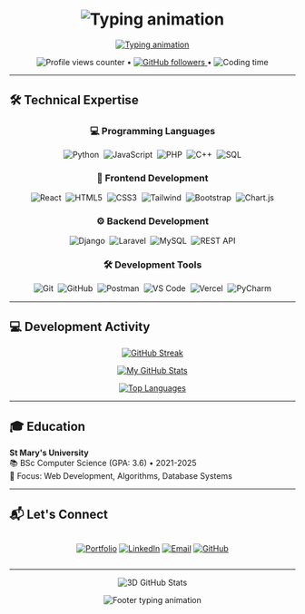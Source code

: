 
<h1 align="center">
  <img src="https://readme-typing-svg.demolab.com?font=Fira+Code&pause=1000&color=22D3EE&center=true&vCenter=true&width=435&lines=Hi+there+%F0%9F%91%8B+I'm+Natnael;Full-stack+Developer+%E2%9A%99%EF%B8%8F;Laravel+%26+Django+Specialist;UI%2FUX+Enthusiast+%F0%9F%8E%A8" alt="Typing animation" />
</h1>

<div align="center">
  <a href="https://git.io/typing-svg">
    <img src="https://readme-typing-svg.demolab.com?font=Fira+Code&duration=3000&pause=1000&color=22D3EE&center=true&vCenter=true&width=600&lines=Crafting+robust+web+applications;From+backend+logic+to+polished+interfaces;Clean+code+%26+modern+design" alt="Typing animation" />
  </a>
</div>

<p align="center">
  <img src="https://komarev.com/ghpvc/?username=natnael&label=Profile+Views&color=0e75b6&style=flat" alt="Profile views counter" /> 
  • <a href="https://github.com/natnael?tab=followers">
    <img src="https://img.shields.io/github/followers/natnael?label=Followers&style=social" alt="GitHub followers">
  </a>
  • <img src="https://wakatime.com/badge/user/yourusername.svg" alt="Coding time" />
</p>

---

## 🛠️ Technical Expertise

<div align="center">

### 💻 Programming Languages
<div style="display: flex; flex-wrap: wrap; justify-content: center; gap: 8px; margin: 15px 0;">
  <img src="https://img.shields.io/badge/Python-3776AB?style=for-the-badge&logo=python&logoColor=white" alt="Python">
  <img src="https://img.shields.io/badge/JavaScript-F7DF1E?style=for-the-badge&logo=javascript&logoColor=black" alt="JavaScript">
  <img src="https://img.shields.io/badge/PHP-777BB4?style=for-the-badge&logo=php&logoColor=white" alt="PHP">
  <img src="https://img.shields.io/badge/C%2B%2B-00599C?style=for-the-badge&logo=c%2B%2B&logoColor=white" alt="C++">
  <img src="https://img.shields.io/badge/SQL-003B57?style=for-the-badge&logo=mysql&logoColor=white" alt="SQL">
</div>

### 🎨 Frontend Development
<div style="display: flex; flex-wrap: wrap; justify-content: center; gap: 8px; margin: 15px 0;">
  <img src="https://img.shields.io/badge/React-20232A?style=for-the-badge&logo=react&logoColor=61DAFB" alt="React">
  <img src="https://img.shields.io/badge/HTML5-E34F26?style=for-the-badge&logo=html5&logoColor=white" alt="HTML5">
  <img src="https://img.shields.io/badge/CSS3-1572B6?style=for-the-badge&logo=css3&logoColor=white" alt="CSS3">
  <img src="https://img.shields.io/badge/Tailwind_CSS-38B2AC?style=for-the-badge&logo=tailwind-css&logoColor=white" alt="Tailwind">
  <img src="https://img.shields.io/badge/Bootstrap-563D7C?style=for-the-badge&logo=bootstrap&logoColor=white" alt="Bootstrap">
  <img src="https://img.shields.io/badge/Chart.js-FF6384?style=for-the-badge&logo=chartdotjs&logoColor=white" alt="Chart.js">
</div>

### ⚙️ Backend Development
<div style="display: flex; flex-wrap: wrap; justify-content: center; gap: 8px; margin: 15px 0;">
  <img src="https://img.shields.io/badge/Django-092E20?style=for-the-badge&logo=django&logoColor=white" alt="Django">
  <img src="https://img.shields.io/badge/Laravel-FF2D20?style=for-the-badge&logo=laravel&logoColor=white" alt="Laravel">
  <img src="https://img.shields.io/badge/MySQL-4479A1?style=for-the-badge&logo=mysql&logoColor=white" alt="MySQL">
  <img src="https://img.shields.io/badge/REST_API-FF6C37?style=for-the-badge&logo=postman&logoColor=white" alt="REST API">
</div>

### 🛠️ Development Tools
<div style="display: flex; flex-wrap: wrap; justify-content: center; gap: 8px; margin: 15px 0;">
  <img src="https://img.shields.io/badge/Git-F05032?style=for-the-badge&logo=git&logoColor=white" alt="Git">
  <img src="https://img.shields.io/badge/GitHub-181717?style=for-the-badge&logo=github&logoColor=white" alt="GitHub">
  <img src="https://img.shields.io/badge/Postman-FF6C37?style=for-the-badge&logo=postman&logoColor=white" alt="Postman">
  <img src="https://img.shields.io/badge/Visual_Studio_Code-007ACC?style=for-the-badge&logo=visual-studio-code&logoColor=white" alt="VS Code">
  <img src="https://img.shields.io/badge/Vercel-000000?style=for-the-badge&logo=vercel&logoColor=white" alt="Vercel">
  <img src="https://img.shields.io/badge/PyCharm-000000?style=for-the-badge&logo=pycharm&logoColor=white" alt="PyCharm">
</div>

</div>

---

## 💻 Development Activity

<div align="center">

[![GitHub Streak](https://streak-stats.demolab.com?user=natnael&theme=dark&border_radius=5&mode=weekly&fire=DD2727)](https://git.io/streak-stats)

[![My GitHub Stats](https://github-readme-stats.vercel.app/api?username=natnael&show_icons=true&count_private=true&theme=dark&include_all_commits=true&border_radius=10&hide_border=true&bg_color=0D1117)](https://github.com/anuraghazra/github-readme-stats)

[![Top Languages](https://github-readme-stats.vercel.app/api/top-langs/?username=natnael&layout=compact&theme=dark&border_radius=10&hide_border=true&bg_color=0D1117&langs_count=8)](https://github.com/anuraghazra/github-readme-stats)

</div>

---

## 🎓 Education

**St Mary's University**  
📚 BSc Computer Science (GPA: 3.6) • 2021-2025  
📖 Focus: Web Development, Algorithms, Database Systems  

---

## 📬 Let's Connect

<div align="center" style="display: flex; flex-wrap: wrap; justify-content: center; gap: 10px;">

[![Portfolio](https://img.shields.io/badge/-Portfolio-FF4088?style=for-the-badge&logo=google-chrome&logoColor=white)](https://yourportfolio.com)
[![LinkedIn](https://img.shields.io/badge/-LinkedIn-0A66C2?style=for-the-badge&logo=linkedin&logoColor=white)](https://linkedin.com/in/yourprofile)
[![Email](https://img.shields.io/badge/-Email-EA4335?style=for-the-badge&logo=gmail&logoColor=white)](mailto:youremail@domain.com)
[![GitHub](https://img.shields.io/badge/-GitHub-181717?style=for-the-badge&logo=github&logoColor=white)](https://github.com/natnael)

</div>

---

<div align="center">
  <img src="https://github-readme-3d-stats.vercel.app/api?username=natnael&theme=dark&show_icons=true" alt="3D GitHub Stats" />
</div>

<p align="center">
  <img src="https://readme-typing-svg.demolab.com?font=Fira+Code&pause=1000&color=22D3EE&center=true&vCenter=true&width=500&lines=Passionate+about+clean%2C+efficient+code;Let's+connect+and+collaborate%21;Building+the+web+of+tomorrow" alt="Footer typing animation" />
</p>
